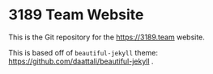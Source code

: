 # 3189 Team Website

This is the Git repository for the https://3189.team website.

This is based off of `beautiful-jekyll` theme: https://github.com/daattali/beautiful-jekyll .